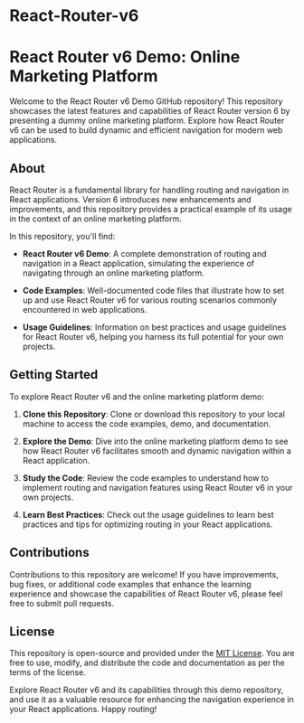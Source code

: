 # React-Router-v6

# React Router v6 Demo: Online Marketing Platform

Welcome to the React Router v6 Demo GitHub repository! This repository showcases the latest features and capabilities of React Router version 6 by presenting a dummy online marketing platform. Explore how React Router v6 can be used to build dynamic and efficient navigation for modern web applications.

## About

React Router is a fundamental library for handling routing and navigation in React applications. Version 6 introduces new enhancements and improvements, and this repository provides a practical example of its usage in the context of an online marketing platform.

In this repository, you'll find:

- **React Router v6 Demo**: A complete demonstration of routing and navigation in a React application, simulating the experience of navigating through an online marketing platform.

- **Code Examples**: Well-documented code files that illustrate how to set up and use React Router v6 for various routing scenarios commonly encountered in web applications.

- **Usage Guidelines**: Information on best practices and usage guidelines for React Router v6, helping you harness its full potential for your own projects.

## Getting Started

To explore React Router v6 and the online marketing platform demo:

1. **Clone this Repository**: Clone or download this repository to your local machine to access the code examples, demo, and documentation.

2. **Explore the Demo**: Dive into the online marketing platform demo to see how React Router v6 facilitates smooth and dynamic navigation within a React application.

3. **Study the Code**: Review the code examples to understand how to implement routing and navigation features using React Router v6 in your own projects.

4. **Learn Best Practices**: Check out the usage guidelines to learn best practices and tips for optimizing routing in your React applications.

## Contributions

Contributions to this repository are welcome! If you have improvements, bug fixes, or additional code examples that enhance the learning experience and showcase the capabilities of React Router v6, please feel free to submit pull requests.

## License

This repository is open-source and provided under the [MIT License](LICENSE). You are free to use, modify, and distribute the code and documentation as per the terms of the license.

Explore React Router v6 and its capabilities through this demo repository, and use it as a valuable resource for enhancing the navigation experience in your React applications. Happy routing!
